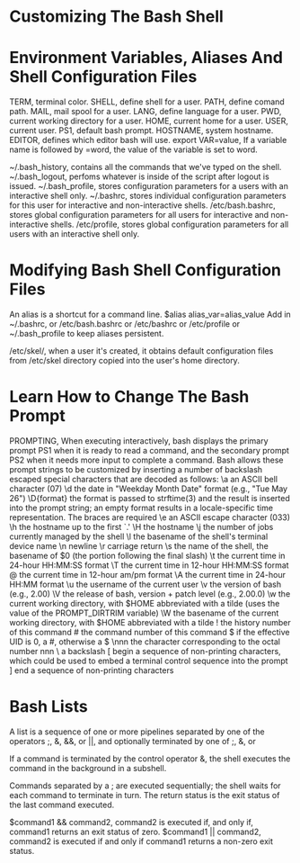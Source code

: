 Customizing The Bash Shell
==========================

Environment Variables, Aliases And Shell Configuration Files
============================================================
TERM, terminal color.
SHELL, define shell for a user.
PATH, define comand path.
MAIL, mail spool for a user.
LANG, define language for a user.
PWD, current working directory for a user.
HOME, current home for a user.
USER, current user.
PS1, default bash prompt.
HOSTNAME, system hostname.
EDITOR, defines which editor bash will use.
export VAR=value, If a variable  name is followed by =word, the value of the variable is set to word.

~/.bash_history, contains all the commands that we've typed on the shell.
~/.bash_logout, perfoms whatever is inside of the script after logout is issued.
~/.bash_profile, stores configuration parameters for a users with an interactive shell only.
~/.bashrc, stores individual configuration parameters for this user for interactive and non-interactive shells.
/etc/bash.bashrc, stores global configuration parameters for all users for interactive and non-interactive shells.
/etc/profile, stores global configuration parameters for all users with an interactive shell only.

Modifying Bash Shell Configuration Files
========================================

An alias is a shortcut for a command line. 
$alias alias_var=alias_value
Add in ~/.bashrc, or /etc/bash.bashrc or /etc/bashrc  or /etc/profile or ~/.bash_profile to keep aliases persistent.

/etc/skel/, when a user it's created, it obtains default configuration files from /etc/skel directory copied into the user's home directory.

Learn How to Change The Bash Prompt
===================================

PROMPTING, When executing interactively, bash displays the primary prompt PS1 when it is ready to read a command, and the  secondary  prompt  PS2 when it needs more input to complete a command.  Bash allows these prompt strings to be customized by inserting a number of backslash  escaped special characters that are decoded as follows:
    \a     an ASCII bell character (07)
    \d     the date in "Weekday Month Date" format (e.g., "Tue May 26")
    \D{format}
           the format is passed to strftime(3) and the result is inserted into the prompt string; an  empty  format  results  in  a
           locale-specific time representation.  The braces are required
    \e     an ASCII escape character (033)
    \h     the hostname up to the first `.'
    \H     the hostname
    \j     the number of jobs currently managed by the shell
    \l     the basename of the shell's terminal device name
    \n     newline
    \r     carriage return
    \s     the name of the shell, the basename of $0 (the portion following the final slash)
    \t     the current time in 24-hour HH:MM:SS format
    \T     the current time in 12-hour HH:MM:SS format
    \@     the current time in 12-hour am/pm format
    \A     the current time in 24-hour HH:MM format
    \u     the username of the current user
    \v     the version of bash (e.g., 2.00)
    \V     the release of bash, version + patch level (e.g., 2.00.0)
    \w     the current working directory, with $HOME abbreviated with a tilde (uses the value of the PROMPT_DIRTRIM variable)
    \W     the basename of the current working directory, with $HOME abbreviated with a tilde
    \!     the history number of this command
    \#     the command number of this command
    \$     if the effective UID is 0, a #, otherwise a $
    \nnn   the character corresponding to the octal number nnn
    \\     a backslash
    \[     begin a sequence of non-printing characters, which could be used to embed a terminal control sequence into the prompt
    \]     end a sequence of non-printing characters


Bash Lists
==========

A  list  is a sequence of one or more pipelines separated by one of the operators ;, &, &&, or ||, and optionally terminated by one of ;, &, or <newline>

If a command is terminated by the control operator &, the shell executes the command in the background in a subshell.

Commands separated by a ; are executed sequentially; the shell waits for each command to terminate in turn.  The return status is the exit status of the last command executed.

$command1 && command2,  command2 is executed if, and only if, command1 returns an exit status of zero.
$command1 || command2, command2 is executed if and only if command1 returns a non-zero exit status.


